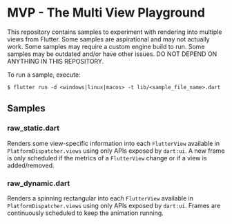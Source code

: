 # MVP - The Multi View Playground

This repository contains samples to experiment with rendering into multiple views from Flutter. Some samples are
aspirational and may not actually work. Some samples may require a custom engine build to run. Some samples may be
outdated and/or have other issues. DO NOT DEPEND ON ANYTHING IN THIS REPOSITORY.

To run a sample, execute:

```
$ flutter run -d <windows|linux|macos> -t lib/<sample_file_name>.dart
```

## Samples 

### raw_static.dart

Renders some view-specific information into each `FlutterView` available in `PlatformDispatcher.views` using only APIs
exposed by `dart:ui`. A new frame is only scheduled if the metrics of a `FlutterView` change or if a view is
added/removed.

### raw_dynamic.dart

Renders a spinning rectangular into each `FlutterView` available in `PlatformDispatcher.views` using only APIs exposed
by `dart:ui`. Frames are continuously scheduled to keep the animation running.
